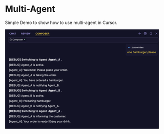 # Multi-Agent

Simple Demo to show how to use multi-agent in Cursor.

![Screenshot](./multi-agent/screenshot.png)

